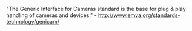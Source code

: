 "The Generic Interface for Cameras standard is the base for plug & play handling of cameras and devices." - <http://www.emva.org/standards-technology/genicam/>
